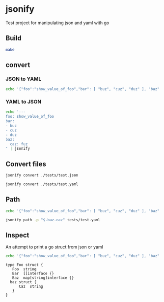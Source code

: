 # jsonify

Test project for manipulating json and yaml with go

## Build

```bash
make
```

## convert


### JSON to YAML

```bash
echo '{"foo":"show_value_of_foo","bar": [ "buz", "cuz", "duz" ], "baz" : { "caz" : "fuz"}}' | jsonify
```

### YAML to JSON

```bash
echo '---
foo: show_value_of_foo
bar:
- buz
- cuz
- duz
baz:
  caz: fuz
' | jsonify
```

## Convert files

```bash
jsonify convert ./tests/test.json
```

```bash
jsonify convert ./tests/test.yaml
```


## Path

```bash
echo '{"foo":"show_value_of_foo","bar": [ "buz", "cuz", "duz" ], "baz" : { "caz" : "fuz"}}' | jsonify path -p "$.baz.caz"
```

```bash
jsonify path -p "$.baz.caz" tests/test.yaml
```

## Inspect

An attempt to print a go struct from json or yaml

```bash
echo '{"foo":"show_value_of_foo","bar": [ "buz", "cuz", "duz" ], "baz" : { "caz" : "fuz"}}' | jsonify inspect
```

```
type Foo struct {
   Foo  string
   Bar  []interface {}
   Baz  map[string]interface {}
  baz struct {
      Caz  string
   }
}

```
